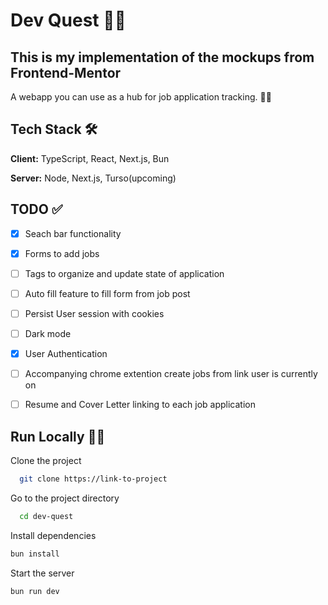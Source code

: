 
  # Dev Quest 🧙‍♂️
  
  ##  This is my implementation of the mockups from Frontend-Mentor 
  A webapp you can use as a hub for job application tracking. ✍🏽
## Tech Stack  🛠️
**Client:** TypeScript, React, Next.js, Bun

**Server:** Node, Next.js, Turso(upcoming)  

## TODO  ✅
- [x] Seach bar functionality
- [x] Forms to add jobs
- [ ] Tags to organize and update state of application
- [ ] Auto fill feature to fill form from job post
- [ ] Persist User session with cookies
- [ ] Dark mode
- [x] User Authentication 
- [ ] Accompanying chrome extention create jobs from link user is currently on
- [ ] Resume and Cover Letter linking to each job application




## Run Locally  🏃🏾
Clone the project  

~~~bash  
  git clone https://link-to-project
~~~

Go to the project directory  

~~~bash  
  cd dev-quest
~~~

Install dependencies  

~~~bash  
bun install
~~~

Start the server  

~~~bash  
bun run dev
~~~  
